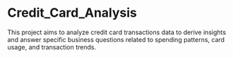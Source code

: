 # Credit_Card_Analysis
This project aims to analyze credit card transactions data to derive insights and answer specific business questions related to spending patterns, card usage, and transaction trends.
